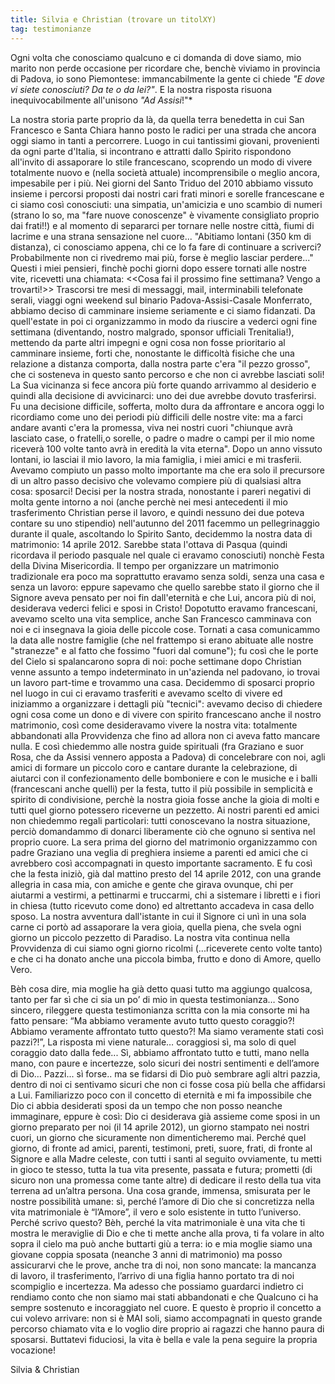 ```yaml
---
title: Silvia e Christian (trovare un titolXY)
tag: testimonianze
---
```


Ogni volta che conosciamo qualcuno e ci domanda di dove siamo, mio marito non perde occasione per ricordare che, benchè viviamo in provincia di Padova, io sono Piemontese: immancabilmente la gente ci chiede *"E dove vi siete conosciuti? Da te o da lei?"*. E la nostra risposta risuona inequivocabilmente all'unisono *"Ad Assisi*!"*

La nostra storia parte proprio da là, da quella terra benedetta in cui San Francesco e Santa Chiara hanno posto le radici per una strada che ancora oggi siamo in tanti a percorrere. Luogo in cui tantissimi giovani, provenienti da ogni parte d'Italia, si incontrano e attratti dallo Spirito rispondono all'invito di assaporare lo stile francescano, scoprendo un modo di vivere totalmente nuovo e (nella società attuale) incomprensibile o meglio ancora, impesabile per i più. 
Nei giorni del Santo Triduo del 2010 abbiamo vissuto insieme i percorsi proposti dai nostri cari frati minori e sorelle francescane e ci siamo così conosciuti: una simpatia, un'amicizia e uno scambio di numeri (strano lo so, ma "fare nuove conoscenze" è vivamente consigliato proprio dai frati!!) e al momento di separarci per tornare nelle nostre città, fiumi di lacrime e una strana sensazione nel cuore...
"Abitiamo lontani (350 km di distanza), ci conosciamo appena, chi ce lo fa fare di  continuare a scriverci? Probabilmente non ci rivedremo mai più, forse è meglio lasciar perdere..." Questi i miei pensieri, finchè pochi giorni dopo essere tornati alle nostre vite, ricevetti una chiamata: <<Cosa fai il prossimo fine settimana? Vengo a trovarti!>>
Trascorsi tre mesi di messaggi, mail, interminabili telefonate serali, viaggi ogni weekend sul binario Padova-Assisi-Casale Monferrato, abbiamo deciso di camminare insieme seriamente e ci siamo fidanzati.
Da quell'estate in poi ci organizzammo in modo da riuscire a vederci ogni fine settimana (diventando, nostro malgrado, sponsor ufficiali Trenitalia!), mettendo da parte altri impegni e ogni cosa non fosse prioritario al camminare insieme, forti che, nonostante le difficoltà fisiche che una relazione a distanza comporta, dalla nostra parte c'era "il pezzo grosso", che ci sosteneva in questo santo percorso e che non ci avrebbe lasciati soli!
La Sua vicinanza si fece ancora più forte quando arrivammo al desiderio e quindi alla decisione di avvicinarci: uno dei due avrebbe dovuto trasferirsi. Fu una decisione difficile, sofferta, molto dura da affrontare e ancora oggi lo ricordiamo come uno dei periodi più difficili delle nostre vite: ma a farci andare avanti c'era la promessa, viva nei nostri cuori "chiunque avrà lasciato case, o fratelli,o sorelle, o padre o madre o campi per il mio nome riceverà 100 volte tanto avrà in eredità la vita eterna".
Dopo un anno vissuto lontani, io lasciai il mio lavoro, la mia famiglia, i miei amici e mi trasferii. Avevamo compiuto un passo molto importante ma che era solo il precursore di un altro passo decisivo che volevamo compiere più di qualsiasi altra cosa: sposarci!
Decisi per la nostra strada, nonostante i pareri negativi di molta gente intorno a noi (anche perchè nei mesi antecedenti il mio trasferimento Christian perse il lavoro, e quindi nessuno dei due poteva contare su uno stipendio) nell'autunno del 2011 facemmo un pellegrinaggio durante il quale, ascoltando lo Spirito Santo, decidemmo la nostra data di matrimonio: 14 aprile 2012. Sarebbe stata l'ottava di Pasqua (quindi ricordava il periodo pasquale nel quale ci eravamo conosciuti) nonchè Festa della Divina Misericordia.
Il tempo per organizzare un matrimonio tradizionale era poco ma soprattutto eravamo senza soldi, senza una casa e senza un lavoro: eppure sapevamo che quello sarebbe stato il giorno che il Signore aveva pensato per noi fin dall'eternità e che Lui, ancora più di noi, desiderava vederci felici e sposi in Cristo!
Dopotutto eravamo francescani, avevamo scelto una vita semplice, anche San Francesco camminava con noi e ci insegnava la gioia delle piccole cose.
Tornati a casa comunicammo la data alle nostre famiglie (che nel frattempo si erano abituate alle nostre "stranezze" e al fatto che fossimo "fuori dal comune"); fu così che le porte del Cielo si spalancarono sopra di noi: poche settimane dopo Christian venne assunto a tempo indeterminato in un'azienda nel padovano, io trovai un lavoro part-time e trovammo una casa.
Decidemmo di sposarci proprio nel luogo in cui ci eravamo trasferiti e avevamo scelto di vivere ed iniziammo a organizzare i dettagli più "tecnici": avevamo deciso di chiedere ogni cosa come un dono e di vivere con spirito francescano anche il nostro matrimonio, così come desideravamo vivere la nostra vita: totalmente abbandonati alla Provvidenza che fino ad allora non ci aveva fatto mancare nulla.
E così chiedemmo alle nostra guide spirituali (fra Graziano e suor Rosa, che da Assisi vennero apposta a Padova) di concelebrare con noi, agli amici di formare un piccolo coro e cantare durante la celebrazione, di aiutarci con il confezionamento delle bomboniere e con le musiche e i balli (francescani anche quelli) per la festa, tutto il più possibile in semplicità e spirito di condivisione, perchè la nostra gioia fosse anche la gioia di molti e tutti quel giorno potessero riceverne un pezzetto.
Ai nostri parenti ed amici non chiedemmo regali particolari: tutti conoscevano la nostra situazione, perciò domandammo di donarci liberamente ciò che ognuno si sentiva nel proprio cuore. 
La sera prima del giorno del matrimonio organizzammo con padre Graziano una veglia di preghiera insieme a parenti ed amici che ci avrebbero così accompagnati in questo importante sacramento.
E fu così che la festa iniziò, già dal mattino presto del 14 aprile 2012, con una grande allegria in casa mia, con amiche e gente che girava ovunque, chi per aiutarmi a vestirmi, a pettinarmi e truccarmi, chi a sistemare i libretti e i fiori in chiesa (tutto ricevuto come dono) ed altrettanto accadeva in casa dello sposo. 
La nostra avventura dall'istante in cui il Signore ci unì in una sola carne ci portò ad assaporare la vera gioia, quella piena, che svela ogni giorno un piccolo pezzetto di Paradiso.
La nostra vita continua nella Provvidenza di cui siamo ogni giorno ricolmi (...riceverete cento volte tanto) e che ci ha donato anche una piccola bimba, frutto e dono di Amore, quello Vero.


Bèh cosa dire, mia moglie ha già detto quasi tutto ma aggiungo qualcosa, tanto per far sì che ci sia un po’ di mio in questa testimonianza…
Sono sincero, rileggere questa testimonianza scritta con la mia consorte mi ha fatto pensare: “Ma abbiamo veramente avuto tutto questo coraggio?! Abbiamo veramente affrontato tutto questo?! Ma siamo veramente stati così pazzi?!”,
La risposta mi viene naturale… coraggiosi sì, ma solo di quel coraggio dato dalla fede... 
Sì, abbiamo affrontato tutto e tutti, mano nella mano, con paure e incertezze, solo sicuri dei nostri sentimenti e dell’amore di Dio… 
Pazzi... sì forse.. ma se fidarsi di Dio può sembrare agli altri pazzia, dentro di noi ci sentivamo sicuri che non ci fosse cosa più bella che affidarsi a Lui.
Familiarizzo poco con il concetto di eternità e mi fa impossibile che Dio ci abbia desiderati sposi da un tempo che non posso neanche immaginare, eppure è così: Dio ci desiderava già assieme come sposi in un giorno preparato per noi (il 14 aprile 2012), un giorno stampato nei nostri cuori, un giorno che sicuramente non dimenticheremo mai.
Perché quel giorno, di fronte ad amici, parenti, testimoni, preti, suore, frati, di fronte al Signore e alla Madre celeste, con tutti i santi al seguito ovviamente, tu metti in gioco te stesso, tutta la tua vita presente, passata e futura; prometti (di sicuro non una promessa come tante altre) di dedicare il resto della tua vita terrena ad un’altra persona.
Una cosa grande, immensa, smisurata per le nostre possibilità umane: sì, perché l’amore di Dio che si concretizza nella vita matrimoniale è “l’Amore”, il vero e solo esistente in tutto l’universo.
Perché scrivo questo? Bèh, perché la vita matrimoniale è una vita che ti mostra le meraviglie di Dio e che ti mette anche alla prova, ti fa volare in alto sopra il cielo ma può anche buttarti giù a terra: io e mia moglie siamo una giovane coppia sposata (neanche 3 anni di matrimonio) ma posso assicurarvi che le prove, anche tra di noi, non sono mancate: la mancanza di lavoro, il trasferimento, l’arrivo di una figlia hanno portato tra di noi scompiglio e incertezza. 
Ma adesso che possiamo guardarci indietro ci rendiamo conto che non siamo mai stati abbandonati e che Qualcuno ci ha sempre sostenuto e incoraggiato nel cuore.
E questo è proprio il concetto a cui volevo arrivare: non si è MAI soli, siamo accompagnati in questo grande percorso chiamato vita e lo voglio dire proprio ai ragazzi che hanno paura di sposarsi. Buttatevi fiduciosi, la vita è bella e vale la pena seguire la propria vocazione!

Silvia & Christian
